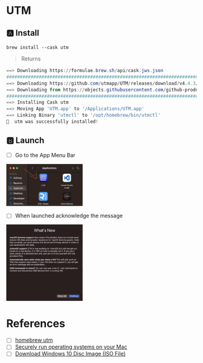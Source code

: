 # UTM


## :a: Install

```
brew install --cask utm
```
> Returns
```powershell
==> Downloading https://formulae.brew.sh/api/cask.jws.json
############################################################################################################### 100.0%
==> Downloading https://github.com/utmapp/UTM/releases/download/v4.4.3/UTM.dmg
==> Downloading from https://objects.githubusercontent.com/github-production-release-asset-2e65be/181042062/8ba42411-3
############################################################################################################### 100.0%
==> Installing Cask utm
==> Moving App 'UTM.app' to '/Applications/UTM.app'
==> Linking Binary 'utmctl' to '/opt/homebrew/bin/utmctl'
🍺  utm was successfully installed!
```

## :b: Launch

- [ ] Go to the App Menu Bar

<img src=images/UTM_app.png width=40% height=40% > </img>

- [ ] When launched acknowledge the message

<img src=images/UTM_launched.png width=40% height=40% > </img>


# References

- [ ] [homebrew utm](https://formulae.brew.sh/cask/utm)
- [ ] [Securely run operating systems on your Mac](https://mac.getutm.app/)
- [ ] [Download Windows 10 Disc Image (ISO File)](https://www.microsoft.com/en-us/software-download/windows10ISO)
